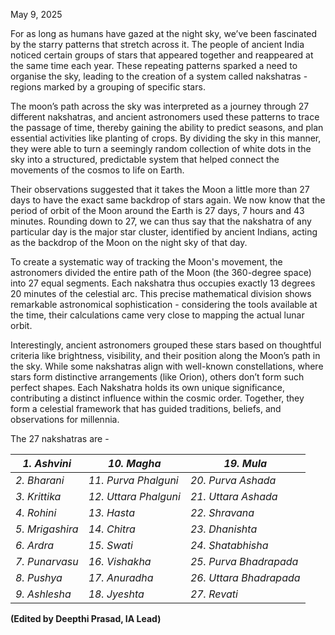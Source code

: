 May 9, 2025

For as long as humans have gazed at the night sky, we’ve been fascinated by the starry patterns that stretch across it. The people of ancient India noticed certain groups of stars that appeared together and reappeared at the same time each year. These repeating patterns sparked a need to organise the sky, leading to the creation of a system called nakshatras - regions marked by a grouping of specific stars.

The moon’s path across the sky was interpreted as a journey through 27 different nakshatras, and ancient astronomers used these patterns to trace the passage of time, thereby gaining the ability to predict seasons, and plan essential activities like planting of crops. By dividing the sky in this manner, they were able to turn a seemingly random collection of white dots in the sky into a structured, predictable system that helped connect the movements of the cosmos to life on Earth.

Their observations suggested that it takes the Moon a little more than 27 days to have the exact same backdrop of stars again. We now know that the period of orbit of the Moon around the Earth is 27 days, 7 hours and 43 minutes. Rounding down to 27, we can thus say that the nakshatra of any particular day is the major star cluster, identified by ancient Indians, acting as the backdrop of the Moon on the night sky of that day.

To create a systematic way of tracking the Moon's movement, the astronomers divided the entire path of the Moon (the 360-degree space) into 27 equal segments. Each nakshatra thus occupies exactly 13 degrees 20 minutes of the celestial arc. This precise mathematical division shows remarkable astronomical sophistication - considering the tools available at the time, their calculations came very close to mapping the actual lunar orbit.

Interestingly, ancient astronomers grouped these stars based on thoughtful criteria like brightness, visibility, and their position along the Moon’s path in the sky. While some nakshatras align with well-known constellations, where stars form distinctive arrangements (like Orion), others don’t form such perfect shapes. Each Nakshatra holds its own unique significance, contributing a distinct influence within the cosmic order. Together, they form a celestial framework that has guided traditions, beliefs, and observations for millennia.

The 27 nakshatras are -

| _1\. Ashvini_ | _10\. Magha_ | _19\. Mula_ |
| --- | --- | --- |
| _2\. Bharani_ | _11\. Purva Phalguni_ | _20\. Purva Ashada_ |
| _3\. Krittika_ | _12\. Uttara Phalguni_ | _21\. Uttara Ashada_ |
| _4\. Rohini_ | _13\. Hasta_ | _22\. Shravana_ |
| _5\. Mrigashira_ | _14\. Chitra_ | _23\. Dhanishta_ |
| _6\. Ardra_ | _15\. Swati_ | _24\. Shatabhisha_ |
| _7\. Punarvasu_ | _16\. Vishakha_ | _25\. Purva Bhadrapada_ |
| _8\. Pushya_ | _17\. Anuradha_ | _26\. Uttara Bhadrapada_ |
| _9\. Ashlesha_ | _18\. Jyeshta_ | _27\. Revati_ |

**(Edited by Deepthi Prasad, IA Lead)**